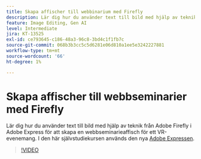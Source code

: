 ```yaml
---
title: Skapa affischer till webbinarium med Firefly
description: Lär dig hur du använder text till bild med hjälp av teknik från Adobe Firefly i Adobe Express för att skapa en webbseminarieaffisch för ett VR-evenemang
feature: Image Editing, Gen AI
level: Intermediate
jira: KT-13525
exl-id: ce793645-c186-48a3-96c8-3bd4c1f1fb7c
source-git-commit: 068b3b3cc5c5d6281e06d810a1ee5e3242227881
workflow-type: tm+mt
source-wordcount: '66'
ht-degree: 1%

---
```


# Skapa affischer till webbseminarier med Firefly

Lär dig hur du använder text till bild med hjälp av teknik från Adobe Firefly i Adobe Express för att skapa en webbseminarieaffisch för ett VR-evenemang. I den här självstudiekursen används den nya [Adobe Expressen](https://www.adobe.com/express/).

>[!VIDEO](https://video.tv.adobe.com/v/3420810?quality=12&learn=on&hidetitle=true)
